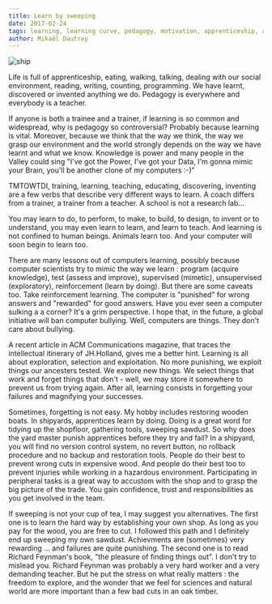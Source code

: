 ```yaml
---
title: Learn by sweeping
date: 2017-02-24
tags: learning, learning curve, pedagogy, motivation, apprenticeship, abstraction, learning materials, cognitive barriers, deep learning, reinforcement learning, supervised learning, unsupervised learning, engagement
author: Mikaël Dautrey
---
```

![ship](https://cdn.pixabay.com/photo/2015/09/22/19/00/ship-952292_1280.jpg)

Life is full of apprenticeship, eating, walking, talking, dealing with our social environment, reading, writing, counting, programming. We have learnt, discovered or invented anything we do. Pedagogy is everywhere and everybody is a teacher.

If anyone is both a trainee and a trainer, if learning is so common and widespread, why is pedagogy so controversial?  Probably because learning is vital.  Moreover, because we think that the way we think, the way we grasp our environment and the world strongly depends on the way we have learnt and what we know. Knowledge is power and many people in the Valley could sing "I've got the Power, I've got your Data, I'm gonna mimic your Brain, you'll be another clone of my computers :-)"

TMTOWTDI, training, learning, teaching, educating, discovering, inventing are a few verbs that describe very different ways to learn. A coach differs from a trainer, a trainer from a teacher. A school is not a research lab... 

You may learn to do, to perform, to make, to build, to design, to invent or to understand, you may even learn to learn, and learn to teach. And learning is not confined to human beings.  Animals learn too.  And your computer will soon begin to learn too.

There are many lessons out of computers learning, possibly because computer scientists try to mimic the way we learn : program (acquire knowledge), test (assess and improve), supervised (mimetic), unsupervised (exploratory), reinforcement (learn by doing).  But there are some caveats too.  Take reinforcement learning.  The computer is "punished" for wrong answers and "rewarded" for good answers.  Have you ever seen a computer sulking a a corner?  It's a grim perspective.  I hope that, in the future, a global initiative will ban computer bullying.  Well, computers are things.  They don't care about bullying. 

A recent article in ACM Communications magazine, that traces the intellectual itinerary of JH.Holland, gives me a better hint.  Learning is all about exploration, selection and exploitation.  No more punishing, we exploit things our ancesters tested.  We explore new things.  We select things that work and forget things that don't - well, we may store it somewhere to prevent us from trying again. After all, learning consists in forgetting your failures and magnifying your successes.

Sometimes, forgetting is not easy.  My hobby includes restoring wooden boats.  In shipyards, apprentices learn by doing.  Doing is a great word for tidying up the shopfloor, gathering tools, sweeping sawdust.  So why does the yard master punish apprentices before they try and fail?  In a shipyard, you will find no version control system, no revert button, no rollback procedure and no backup and restoration tools.  People do their best to prevent wrong cuts in expensive wood.  And people do their best too to prevent injuries while working in a hazardous environment.  Participating in peripheral tasks is a great way to accustom with the shop and to grasp the big picture of the trade.  You gain confidence, trust and responsibilities as you get involved in the team. 
 
If sweeping is not your cup of tea, I may suggest you alternatives.  The first one is to learn the hard way by establishing your own shop.  As long as you pay for the wood, you are free to cut.  I followed this path and I definitely end up sweeping my own sawdust. Achievments are (sometimes) very rewarding ... and failures are quite punishing.  The second one is to read Richard Feynman's book, "the pleasure of finding things out".  I don't try to mislead you.  Richard Feynman was probably a very hard worker and a very demanding teacher.  But he put the stress on what really matters : the freedom to explore, and the wonder that we feel for sciences and natural world are more important than a few bad cuts in an oak timber.
